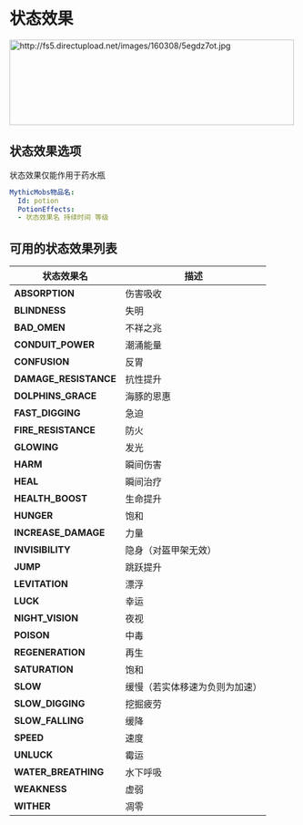 状态效果
=======

<img src="http://fs5.directupload.net/images/160308/5egdz7ot.jpg" width="500" height="150" alt="http://fs5.directupload.net/images/160308/5egdz7ot.jpg" />

状态效果选项
--------------

状态效果仅能作用于药水瓶
```yml
MythicMobs物品名:
  Id: potion
  PotionEffects:
  - 状态效果名 持续时间 等级
```

可用的状态效果列表
--------------

| 状态效果名              | 描述 |
| ---------------------- | ---- |
| **ABSORPTION**         | 伤害吸收 |
| **BLINDNESS**          | 失明 |
| **BAD_OMEN**           | 不祥之兆 |
| **CONDUIT\_POWER**     | 潮涌能量 |
| **CONFUSION**          | 反胃 |
| **DAMAGE\_RESISTANCE** | 抗性提升 |
| **DOLPHINS\_GRACE**    | 海豚的恩惠 |
| **FAST\_DIGGING**      | 急迫|
| **FIRE\_RESISTANCE**   | 防火 |
| **GLOWING**            | 发光 |
| **HARM**               | 瞬间伤害 |
| **HEAL**               | 瞬间治疗|
| **HEALTH\_BOOST**      | 生命提升 |
| **HUNGER**             | 饱和 |
| **INCREASE\_DAMAGE**   | 力量 |
| **INVISIBILITY**       | 隐身（对盔甲架无效） |
| **JUMP**               | 跳跃提升 |
| **LEVITATION**         | 漂浮 |
| **LUCK**               | 幸运 |
| **NIGHT\_VISION**      | 夜视 |
| **POISON**             | 中毒 |
| **REGENERATION**       | 再生 |
| **SATURATION**         | 饱和 |
| **SLOW**               | 缓慢（若实体移速为负则为加速） |
| **SLOW\_DIGGING**      | 挖掘疲劳 |
| **SLOW\_FALLING**      | 缓降 |
| **SPEED**              | 速度 |
| **UNLUCK**             | 霉运 |
| **WATER\_BREATHING**   | 水下呼吸 |
| **WEAKNESS**           | 虚弱 |
| **WITHER**             | 凋零 |